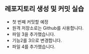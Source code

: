 ## 레포지토리 생성 및 커밋 실습
* 첫 번째 커밋할 예정
* 원격 저장소로는 Github를 사용합니다.
* 파일 3을 추가했습니다.
* 기능2를 3으로 변경합니다.
* 파일 4를 추가했습니다.